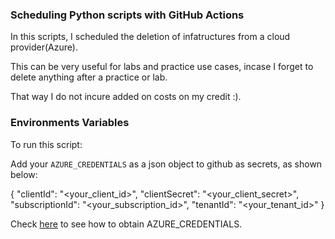 ### Scheduling Python scripts with GitHub Actions

In this scripts, I scheduled the deletion of infatructures from a cloud provider(Azure).

This can be very useful for labs and practice use cases, incase I forget to delete anything after a practice or lab. 

That way I do not incure added on costs on my credit :).

### Environments Variables

To run this script:


Add your `AZURE_CREDENTIALS` as a json object to github as secrets, as shown below:


{
  "clientId": "<your_client_id>",
  "clientSecret": "<your_client_secret>",
  "subscriptionId": "<your_subscription_id>",
  "tenantId": "<your_tenant_id>"
}


Check [here](https://geeksarray.com/blog/get-azure-subscription-tenant-client-id-client-secret) to see how to obtain AZURE_CREDENTIALS.